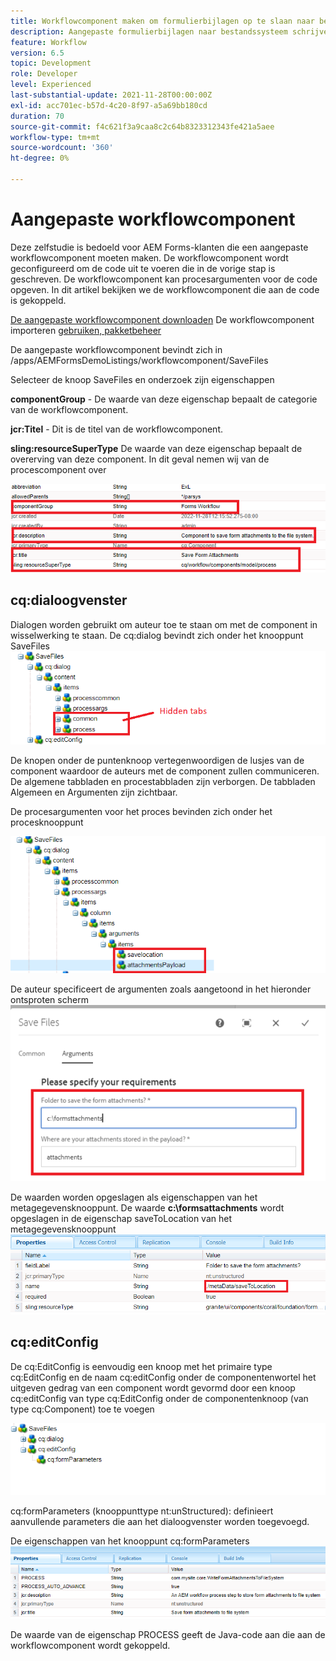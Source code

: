 ```yaml
---
title: Workflowcomponent maken om formulierbijlagen op te slaan naar bestandssysteem
description: Aangepaste formulierbijlagen naar bestandssysteem schrijven met behulp van een aangepaste workflowcomponent
feature: Workflow
version: 6.5
topic: Development
role: Developer
level: Experienced
last-substantial-update: 2021-11-28T00:00:00Z
exl-id: acc701ec-b57d-4c20-8f97-a5a69bb180cd
duration: 70
source-git-commit: f4c621f3a9caa8c2c64b8323312343fe421a5aee
workflow-type: tm+mt
source-wordcount: '360'
ht-degree: 0%

---
```


# Aangepaste workflowcomponent

Deze zelfstudie is bedoeld voor AEM Forms-klanten die een aangepaste workflowcomponent moeten maken. De workflowcomponent wordt geconfigureerd om de code uit te voeren die in de vorige stap is geschreven. De workflowcomponent kan procesargumenten voor de code opgeven. In dit artikel bekijken we de workflowcomponent die aan de code is gekoppeld.


[De aangepaste workflowcomponent downloaden](assets/saveFiles.zip)
De workflowcomponent importeren [gebruiken, pakketbeheer](http://localhost:4502/crx/packmgr/index.jsp)

De aangepaste workflowcomponent bevindt zich in /apps/AEMFormsDemoListings/workflowcomponent/SaveFiles

Selecteer de knoop SaveFiles en onderzoek zijn eigenschappen

**componentGroup** - De waarde van deze eigenschap bepaalt de categorie van de workflowcomponent.

**jcr:Titel** - Dit is de titel van de workflowcomponent.

**sling:resourceSuperType** De waarde van deze eigenschap bepaalt de overerving van deze component. In dit geval nemen wij van de procescomponent over


![componenteigenschappen](assets/component-properties1.png)

## cq:dialoogvenster

Dialogen worden gebruikt om auteur toe te staan om met de component in wisselwerking te staan. De cq:dialog bevindt zich onder het knooppunt SaveFiles
![cq-dialoog](assets/cq-dialog.png)

De knopen onder de puntenknoop vertegenwoordigen de lusjes van de component waardoor de auteurs met de component zullen communiceren. De algemene tabbladen en procestabbladen zijn verborgen. De tabbladen Algemeen en Argumenten zijn zichtbaar.

De procesargumenten voor het proces bevinden zich onder het procesknooppunt

![procesmarkeringen](assets/process-arguments.png)

De auteur specificeert de argumenten zoals aangetoond in het hieronder ontsproten scherm
![workflowcomponent](assets/custom-workflow-component.png)

De waarden worden opgeslagen als eigenschappen van het metagegevensknooppunt. De waarde **c:\formsattachments** wordt opgeslagen in de eigenschap saveToLocation van het metagegevensknooppunt
![opslaglocatie](assets/save-to-location.png)

## cq:editConfig

De cq:EditConfig is eenvoudig een knoop met het primaire type cq:EditConfig en de naam cq:editConfig onder de componentenwortel het uitgeven gedrag van een component wordt gevormd door een knoop cq:editConfig van type cq:EditConfig onder de componentenknoop (van type cq:Component) toe te voegen

![bewerken-config](assets/cq-edit-config.png)

cq:formParameters (knooppunttype nt:unStructured): definieert aanvullende parameters die aan het dialoogvenster worden toegevoegd.


De eigenschappen van het knooppunt cq:formParameters
![from-parameters-properties](assets/form-parameters-properties.png)

De waarde van de eigenschap PROCESS geeft de Java-code aan die aan de workflowcomponent wordt gekoppeld.
